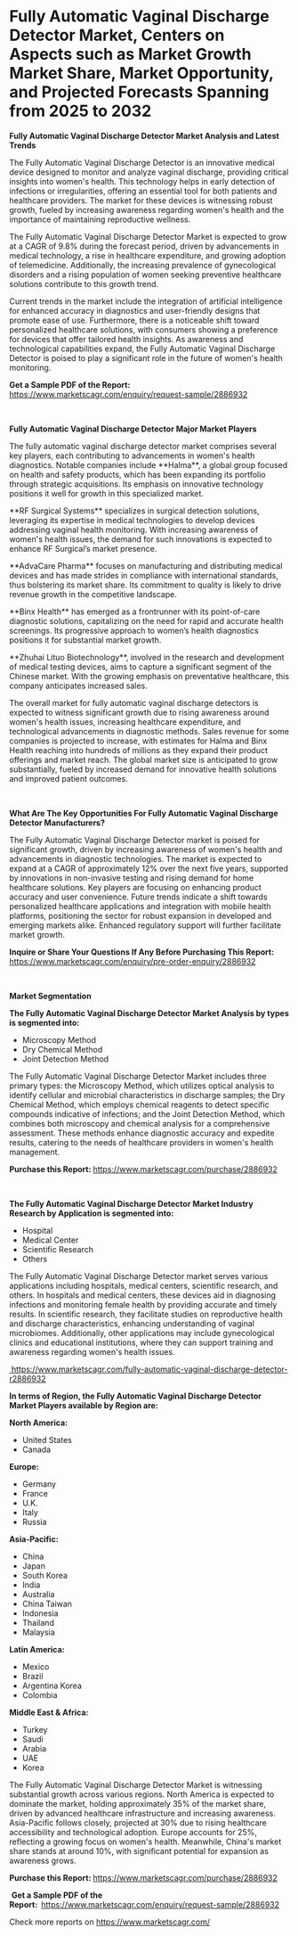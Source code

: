 <p><h1>Fully Automatic Vaginal Discharge Detector Market, Centers on Aspects such as Market Growth Market Share, Market Opportunity, and Projected Forecasts Spanning from 2025 to 2032</h1></p><p><strong>Fully Automatic Vaginal Discharge Detector Market Analysis and Latest Trends</strong></p>
<p><p>The Fully Automatic Vaginal Discharge Detector is an innovative medical device designed to monitor and analyze vaginal discharge, providing critical insights into women's health. This technology helps in early detection of infections or irregularities, offering an essential tool for both patients and healthcare providers. The market for these devices is witnessing robust growth, fueled by increasing awareness regarding women's health and the importance of maintaining reproductive wellness.</p><p>The Fully Automatic Vaginal Discharge Detector Market is expected to grow at a CAGR of 9.8% during the forecast period, driven by advancements in medical technology, a rise in healthcare expenditure, and growing adoption of telemedicine. Additionally, the increasing prevalence of gynecological disorders and a rising population of women seeking preventive healthcare solutions contribute to this growth trend. </p><p>Current trends in the market include the integration of artificial intelligence for enhanced accuracy in diagnostics and user-friendly designs that promote ease of use. Furthermore, there is a noticeable shift toward personalized healthcare solutions, with consumers showing a preference for devices that offer tailored health insights. As awareness and technological capabilities expand, the Fully Automatic Vaginal Discharge Detector is poised to play a significant role in the future of women's health monitoring.</p></p>
<p><strong>Get a Sample PDF of the Report:&nbsp;</strong> <a href="https://www.marketscagr.com/enquiry/request-sample/2886932?utm_campaign=2782&utm_medium=2&utm_source=Github&utm_content=ia&utm_term=13032025&utm_id=fully-automatic-vaginal-discharge-detector">https://www.marketscagr.com/enquiry/request-sample/2886932</a></p>
<p>&nbsp;</p>
<p><strong>Fully Automatic Vaginal Discharge Detector Major Market Players</strong></p>
<p><p>The fully automatic vaginal discharge detector market comprises several key players, each contributing to advancements in women's health diagnostics. Notable companies include **Halma**, a global group focused on health and safety products, which has been expanding its portfolio through strategic acquisitions. Its emphasis on innovative technology positions it well for growth in this specialized market.</p><p>**RF Surgical Systems** specializes in surgical detection solutions, leveraging its expertise in medical technologies to develop devices addressing vaginal health monitoring. With increasing awareness of women's health issues, the demand for such innovations is expected to enhance RF Surgical’s market presence.</p><p>**AdvaCare Pharma** focuses on manufacturing and distributing medical devices and has made strides in compliance with international standards, thus bolstering its market share. Its commitment to quality is likely to drive revenue growth in the competitive landscape.</p><p>**Binx Health** has emerged as a frontrunner with its point-of-care diagnostic solutions, capitalizing on the need for rapid and accurate health screenings. Its progressive approach to women’s health diagnostics positions it for substantial market growth.</p><p>**Zhuhai Lituo Biotechnology**, involved in the research and development of medical testing devices, aims to capture a significant segment of the Chinese market. With the growing emphasis on preventative healthcare, this company anticipates increased sales.</p><p>The overall market for fully automatic vaginal discharge detectors is expected to witness significant growth due to rising awareness around women's health issues, increasing healthcare expenditure, and technological advancements in diagnostic methods. Sales revenue for some companies is projected to increase, with estimates for Halma and Binx Health reaching into hundreds of millions as they expand their product offerings and market reach. The global market size is anticipated to grow substantially, fueled by increased demand for innovative health solutions and improved patient outcomes.</p></p>
<p>&nbsp;</p>
<p><strong>What Are The Key Opportunities For Fully Automatic Vaginal Discharge Detector Manufacturers?</strong></p>
<p><p>The Fully Automatic Vaginal Discharge Detector market is poised for significant growth, driven by increasing awareness of women's health and advancements in diagnostic technologies. The market is expected to expand at a CAGR of approximately 12% over the next five years, supported by innovations in non-invasive testing and rising demand for home healthcare solutions. Key players are focusing on enhancing product accuracy and user convenience. Future trends indicate a shift towards personalized healthcare applications and integration with mobile health platforms, positioning the sector for robust expansion in developed and emerging markets alike. Enhanced regulatory support will further facilitate market growth.</p></p>
<p><strong>Inquire or Share Your Questions If Any Before Purchasing This Report:</strong> <a href="https://www.marketscagr.com/enquiry/pre-order-enquiry/2886932?utm_campaign=2782&utm_medium=2&utm_source=Github&utm_content=ia&utm_term=13032025&utm_id=fully-automatic-vaginal-discharge-detector">https://www.marketscagr.com/enquiry/pre-order-enquiry/2886932</a></p>
<p>&nbsp;</p>
<p><strong>Market Segmentation</strong></p>
<p><strong>The Fully Automatic Vaginal Discharge Detector Market Analysis by types is segmented into:</strong></p>
<p><ul><li> Microscopy Method</li><li>Dry Chemical Method</li><li>Joint Detection Method </li></ul></p>
<p><p>The Fully Automatic Vaginal Discharge Detector Market includes three primary types: the Microscopy Method, which utilizes optical analysis to identify cellular and microbial characteristics in discharge samples; the Dry Chemical Method, which employs chemical reagents to detect specific compounds indicative of infections; and the Joint Detection Method, which combines both microscopy and chemical analysis for a comprehensive assessment. These methods enhance diagnostic accuracy and expedite results, catering to the needs of healthcare providers in women's health management.</p></p>
<p><strong>Purchase this Report:&nbsp;</strong><a href="https://www.marketscagr.com/purchase/2886932?utm_campaign=2782&utm_medium=2&utm_source=Github&utm_content=ia&utm_term=13032025&utm_id=fully-automatic-vaginal-discharge-detector">https://www.marketscagr.com/purchase/2886932</a></p>
<p>&nbsp;</p>
<p><strong>The Fully Automatic Vaginal Discharge Detector Market Industry Research by Application is segmented into:</strong></p>
<p><ul><li> Hospital</li><li>Medical Center</li><li>Scientific Research</li><li>Others </li></ul></p>
<p><p>The Fully Automatic Vaginal Discharge Detector market serves various applications including hospitals, medical centers, scientific research, and others. In hospitals and medical centers, these devices aid in diagnosing infections and monitoring female health by providing accurate and timely results. In scientific research, they facilitate studies on reproductive health and discharge characteristics, enhancing understanding of vaginal microbiomes. Additionally, other applications may include gynecological clinics and educational institutions, where they can support training and awareness regarding women's health issues.</p></p>
<p><a href="https://www.marketscagr.com/fully-automatic-vaginal-discharge-detector-r2886932?utm_campaign=2782&utm_medium=2&utm_source=Github&utm_content=ia&utm_term=13032025&utm_id=fully-automatic-vaginal-discharge-detector">&nbsp;https://www.marketscagr.com/fully-automatic-vaginal-discharge-detector-r2886932</a></p>
<p><strong>In terms of Region, the Fully Automatic Vaginal Discharge Detector Market Players available by Region are:</strong></p>
<p>
    <p> <strong> North America: </strong>
        <ul>
            <li>United States</li>
            <li>Canada</li>
        </ul>
        </p> 
    <p> <strong> Europe: </strong>
        <ul>
            <li>Germany</li>
            <li>France</li>
            <li>U.K.</li>
            <li>Italy</li>
            <li>Russia</li>
        </ul>
        </p> 
    <p> <strong> Asia-Pacific: </strong>
        <ul>
            <li>China</li>
            <li>Japan</li>
            <li>South Korea</li>
            <li>India</li>
            <li>Australia</li>
            <li>China Taiwan</li>
            <li>Indonesia</li>
            <li>Thailand</li>
            <li>Malaysia</li>
        </ul>
        </p> 
    <p> <strong> Latin America: </strong>
        <ul>
            <li>Mexico</li>
            <li>Brazil</li>
            <li>Argentina Korea</li>
            <li>Colombia</li>
        </ul>
        </p> 
    <p> <strong> Middle East & Africa: </strong>
        <ul>
            <li>Turkey</li>
            <li>Saudi</li>
            <li>Arabia</li>
            <li>UAE</li>
            <li>Korea</li>
        </ul>
    </p>
    </p>
<p><p>The Fully Automatic Vaginal Discharge Detector Market is witnessing substantial growth across various regions. North America is expected to dominate the market, holding approximately 35% of the market share, driven by advanced healthcare infrastructure and increasing awareness. Asia-Pacific follows closely, projected at 30% due to rising healthcare accessibility and technological adoption. Europe accounts for 25%, reflecting a growing focus on women's health. Meanwhile, China's market share stands at around 10%, with significant potential for expansion as awareness grows.</p></p>
<p><strong>Purchase this Report: </strong><a href="https://www.marketscagr.com/purchase/2886932?utm_campaign=2782&utm_medium=2&utm_source=Github&utm_content=ia&utm_term=13032025&utm_id=fully-automatic-vaginal-discharge-detector">https://www.marketscagr.com/purchase/2886932</a></p>
<p>&nbsp;<strong>Get a Sample PDF of the Report:&nbsp;&nbsp;</strong><a href="https://www.marketscagr.com/enquiry/request-sample/2886932?utm_campaign=2782&utm_medium=2&utm_source=Github&utm_content=ia&utm_term=13032025&utm_id=fully-automatic-vaginal-discharge-detector">https://www.marketscagr.com/enquiry/request-sample/2886932</a></p>
<p><strong></strong></p>
<p>Check more reports on <a href="https://www.marketscagr.com/?utm_campaign=2782&utm_medium=2&utm_source=Github&utm_content=ia&utm_term=13032025&utm_id=fully-automatic-vaginal-discharge-detector">https://www.marketscagr.com/</a></p>